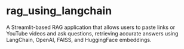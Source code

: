 # rag_using_langchain
A Streamlit-based RAG application that allows users to paste links or YouTube videos and ask questions, retrieving accurate answers using LangChain, OpenAI, FAISS, and HuggingFace embeddings.
